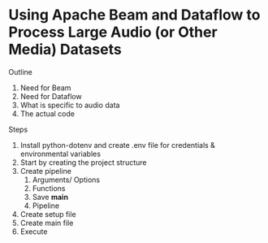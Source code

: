 # Using Apache Beam and Dataflow to Process Large Audio (or Other Media) Datasets

Outline

1. Need for Beam
2. Need for Dataflow
3. What is specific to audio data
4. The actual code

Steps

1. Install python-dotenv and create .env file for credentials & environmental variables
2. Start by creating the project structure
3. Create pipeline
   1. Arguments/ Options
   2. Functions
   3. Save __main__
   4. Pipeline
4. Create setup file
5. Create main file
6. Execute
